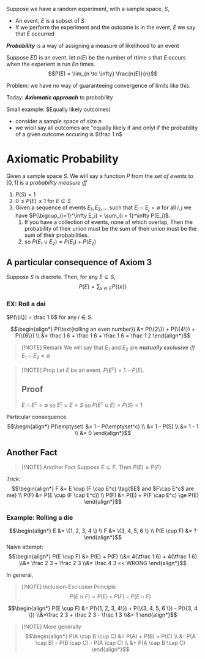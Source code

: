 Suppose we have a random experiment, with a sample space, $S$,
- An event, $E$ is a subset of $S$
- If we perform the experiment and the outcome is in the event, $E$ we say that $E$ occurred

***Probability*** is a way of assigning a measure of likelihood to an event

Suppose $ED$ is an event. let $n(E)$ be the number of rtime s that $E$ occurs when the experient is run $En$ times.
$$P(E) = \lim_{n \to \infty} \frac{n(E)}{n}$$

Problem: we have no way of guaranteeing convergence of limits like this.

Today: ***Axiomatic approach*** to probability

Small example: $Equally likely outcomes)
- consider a sample space of size $n$
- we wioll say all outcomes are "equally likely if and onlyl if the probability of a given outcome occuring is $\frac 1 n$

# Axiomatic Probability
Given a sample space $S$. We will say a function $P$ from the *set of events* to $[0, 1]$ is a *probability measure* $iff$
1) $P(S) = 1$
2) $0 \le P(E) \le 1$ for $E \subseteq S$
3) Given a sequence of events $E_1, E_2, \dots$ such that $E_i \cap E_j = \emptyset$ for all $i, j$ we have $P(\bigcup_{i=1}^\infty E_i) = \sum_{i = 1}^\infty P(E_i)$.
	1) If you have a collection of events, none of which overlap, Then the probability of their union must be the sum of their union must be the sum of their probabilities.
	2) so $P(E_1 \cup E_2) = P(E_1) + P(E_2)$

## A particular consequence of Axiom 3
Suppose $S$ is discrete. Then,
for any $E \subseteq S$,
$$P(E) = \sum_{x \in E} P(\{x\})$$

### EX: Roll a dai
$P(\{i\}) = \frac 1 6$ for any $i \in S$.

$$\begin{align*}
	P(\text{rolling an even number}) &= P(\{2\}) + P(\{4\}) + P(\{6\}) \\
	&= \frac 1 6 + \frac 1 6 + \frac 1 6 = \frac 1 2
\end{align*}$$


> [!NOTE] Remark
> We will say that $E_1$ and $E_2$ are ***mutually exclusive*** $iff$ $E_1 \cap E_2 \ne \emptyset$ 

> [!NOTE] Prop
> Let $E$ be an event. $P(E^c) = 1 - P(E)$.
> ## Proof
> $E \cap E^c = \emptyset$
> so $E^c \cup E = S$
> so $P(E^c \cup E) = P(S) = 1$

Particular consequence
$$\begin{align*}
	P(\emptyset) &= 1 - P(\emptyset^c) \\
	&= 1 - P(S) \\
	&= 1 - 1 \\
	&= 0
\end{align*}$$


## Another Fact

> [!NOTE] Another Fact
> Suppose $E \subseteq F$.  Then  $P(E) \le P(F)$

*Trick*: 
$$\begin{align*}
	F &= E \cup (F \cap E^c) \tag{$E$ and $F\cap E^c$ are me} \\
	P(F) &= P(E \cup (F \cap E^c)) \\
	P(F) &= P(E) + P(F \cap E^c) \ge P(E)
\end{align*}$$

### Example: Rolling a die
$$\begin{align*}
	E &= \{1, 2, 3, 4 \} \\
	F &= \{3, 4, 5, 6 \} \\
	P(E \cup F) &= ?
\end{align*}$$
Naive attempt:
$$\begin{align*}
	P(E \cup F)
	&=
		P(E) + P(F)
	\\&=
		4(\tfrac 1 6) + 4(\tfrac 1 6)
	\\&=
		\frac 2 3 + \frac 2 3
	\\&=
		\frac 4 3 << WRONG
\end{align*}$$

In general,

> [!NOTE] Inclusion-Exclusion Principle
> $$P(E \cup F) = P(E) + P(F) - P(E \cap F)$$

$$\begin{align*}
	P(E \cup F) 
	&= P(\{1, 2, 3, 4\}) + P(\{3, 4, 5, 6 \}) - P(\{3, 4 \})
	\\&=\frac 2 3 + \frac 2 3 - \frac 1 3 
	\\&= 1
\end{align*}$$


> [!NOTE] More generally
> $$\begin{align*}
> P(A \cup B \cup C)
> &=
> 	P(A) + P(B) + P(C) \\
> 	&- P(A \cap B) - P(B \cap C) - P(A \cap C) \\
> 	&+ P(A \cap B \cap C)
>\end{align*}$$

